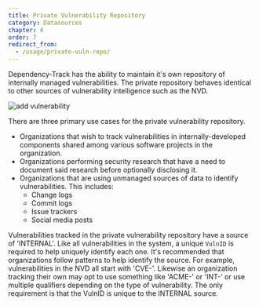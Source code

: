 ```yaml
---
title: Private Vulnerability Repository
category: Datasources
chapter: 4
order: 7
redirect_from:
  - /usage/private-vuln-repo/
---
```


Dependency-Track has the ability to maintain it's own repository of internally managed vulnerabilities. The private
repository behaves identical to other sources of vulnerability intelligence such as the NVD.

![add vulnerability](/images/screenshots/vulnerability-add.png)

There are three
primary use cases for the private vulnerability repository.

* Organizations that wish to track vulnerabilities in internally-developed components shared among various software projects in the organization.
* Organizations performing security research that have a need to document said research before optionally disclosing it.
* Organizations that are using unmanaged sources of data to identify vulnerabilities. This includes:
    * Change logs
    * Commit logs
    * Issue trackers
    * Social media posts

Vulnerabilities tracked in the private vulnerability repository have a source of 'INTERNAL'. Like all vulnerabilities
in the system, a unique `VulnID` is required to help uniquely identify each one. It's recommended that organizations 
follow patterns to help identify the source. For example, vulnerabilities in the NVD all start with 'CVE-'. Likewise
an organization tracking their own may opt to use something like 'ACME-' or 'INT-' or use multiple qualifiers depending
on the type of vulnerability. The only requirement is that the VulnID is unique to the INTERNAL source.
